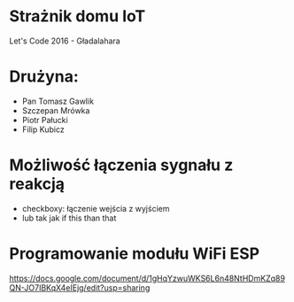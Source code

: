 # Strażnik domu IoT
Let's Code 2016 - Gładalahara

# Drużyna:
- Pan Tomasz Gawlik
- Szczepan Mrówka
- Piotr Pałucki
- Filip Kubicz

# Możliwość łączenia sygnału z reakcją
- checkboxy: łączenie wejścia z wyjściem
- lub tak jak if this than that

# Programowanie modułu WiFi ESP
https://docs.google.com/document/d/1gHqYzwuWKS6L6n48NtHDmKZq89QN-JO7IBKqX4eIEjg/edit?usp=sharing


